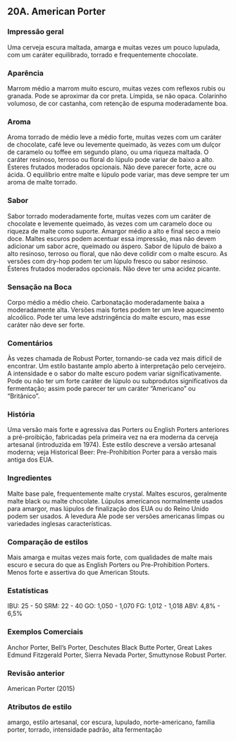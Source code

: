 ## 20A. American Porter

### Impressão geral

Uma cerveja escura maltada, amarga e muitas vezes um pouco lupulada, com um caráter equilibrado, torrado e frequentemente chocolate.

### Aparência

Marrom médio a marrom muito escuro, muitas vezes com reflexos rubis ou granada. Pode se aproximar da cor preta. Límpida, se não opaca. Colarinho volumoso, de cor castanha, com retenção de espuma moderadamente boa.

### Aroma

Aroma torrado de médio leve a médio forte, muitas vezes com um caráter de chocolate, café leve ou levemente queimado, às vezes com um dulçor de caramelo ou toffee em segundo plano, ou uma riqueza maltada. O caráter resinoso, terroso ou floral do lúpulo pode variar de baixo a alto. Ésteres frutados moderados opcionais. Não deve parecer forte, acre ou ácida. O equilíbrio entre malte e lúpulo pode variar, mas deve sempre ter um aroma de malte torrado.

### Sabor

Sabor torrado moderadamente forte, muitas vezes com um caráter de chocolate e levemente queimado, às vezes com um caramelo doce ou riqueza de malte como suporte. Amargor médio a alto e final seco a meio doce. Maltes escuros podem acentuar essa impressão, mas não devem adicionar um sabor acre, queimado ou áspero. Sabor de lúpulo de baixo a alto resinoso, terroso ou floral, que não deve colidir com o malte escuro. As versões com dry-hop podem ter um lúpulo fresco ou sabor resinoso. Ésteres frutados moderados opcionais. Não deve ter uma acidez picante.

### Sensação na Boca

Corpo médio a médio cheio. Carbonatação moderadamente baixa a moderadamente alta. Versões mais fortes podem ter um leve aquecimento alcoólico. Pode ter uma leve adstringência do malte escuro, mas esse caráter não deve ser forte.

### Comentários

Às vezes chamada de Robust Porter, tornando-se cada vez mais difícil de encontrar. Um estilo bastante amplo aberto à interpretação pelo cervejeiro. A intensidade e o sabor do malte escuro podem variar significativamente. Pode ou não ter um forte caráter de lúpulo ou subprodutos significativos da fermentação; assim pode parecer ter um caráter “Americano” ou “Britânico”.

### História

Uma versão mais forte e agressiva das Porters ou English Porters anteriores a pré-proibição, fabricadas pela primeira vez na era moderna da cerveja artesanal (introduzida em 1974). Este estilo descreve a versão artesanal moderna; veja Historical Beer: Pre-Prohibition Porter para a versão mais antiga dos EUA.

### Ingredientes

Malte base pale, frequentemente malte crystal. Maltes escuros, geralmente malte black ou malte chocolate. Lúpulos americanos normalmente usados para amargor, mas lúpulos de finalização dos EUA ou do Reino Unido podem ser usados. A levedura Ale pode ser versões americanas limpas ou variedades inglesas características.

### Comparação de estilos

Mais amarga e muitas vezes mais forte, com qualidades de malte mais escuro e secura do que as English Porters ou Pre-Prohibition Porters. Menos forte e assertiva do que American Stouts.

### Estatísticas

IBU: 25 - 50
SRM: 22 - 40
GO: 1,050 - 1,070
FG: 1,012 - 1,018
ABV: 4,8% - 6,5%

### Exemplos Comerciais

Anchor Porter, Bell’s Porter, Deschutes Black Butte Porter, Great Lakes Edmund Fitzgerald Porter, Sierra Nevada Porter, Smuttynose Robust Porter.

### Revisão anterior

American Porter (2015)

### Atributos de estilo

amargo, estilo artesanal, cor escura, lupulado, norte-americano, família porter, torrado, intensidade padrão, alta fermentação